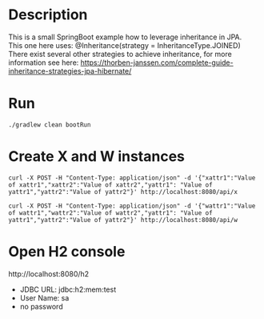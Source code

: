 # Description

This is a small SpringBoot example how to leverage inheritance in JPA.  
This one here uses: @Inheritance(strategy = InheritanceType.JOINED)
There exist several other strategies to achieve inheritance, for more information see here: https://thorben-janssen.com/complete-guide-inheritance-strategies-jpa-hibernate/

# Run
```
./gradlew clean bootRun
```

# Create X and W instances
```
curl -X POST -H "Content-Type: application/json" -d '{"xattr1":"Value of xattr1","xattr2":"Value of xattr2","yattr1": "Value of yattr1","yattr2":"Value of yattr2"}' http://localhost:8080/api/x

curl -X POST -H "Content-Type: application/json" -d '{"wattr1":"Value of wattr1","wattr2":"Value of wattr2","yattr1": "Value of yattr1","yattr2":"Value of yattr2"}' http://localhost:8080/api/w
```

# Open H2 console
http://localhost:8080/h2  
- JDBC URL: jdbc:h2:mem:test
- User Name: sa
- no password
